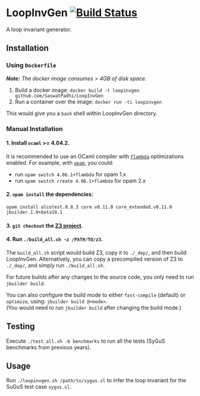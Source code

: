# LoopInvGen [![Build Status](https://travis-ci.org/SaswatPadhi/LoopInvGen.svg?branch=master)][travis]

A loop invariant generator.


## Installation

### Using `Dockerfile`

_**Note:** The docker image consumes > 4GB of disk space._

1. Build a docker image: `docker build -t loopinvgen github.com/SaswatPadhi/LoopInvGen`
2. Run a container over the image: `docker run -ti loopinvgen`

This would give you a `bash` shell within LoopInvGen directory.


### Manual Installation

#### 1. Install `ocaml` >= 4.04.2.
It is recommended to use an OCaml compiler with [`flambda`][flambda] optimizations enabled.
For example, with [`opam`](https://opam.ocaml.org/), you could:
- run `opam switch 4.06.1+flambda` for opam 1.x
- run `opam switch create 4.06.1+flambda` for opam 2.x

#### 2. `opam install` the dependencies:
```
opam install alcotest.0.8.3 core.v0.11.0 core_extended.v0.11.0 jbuilder.1.0+beta19.1
```

#### 3. `git checkout` the [Z3 project][z3].

#### 4. Run `./build_all.sh -z /PATH/TO/z3`.
The `build_all.sh` script would build Z3, copy it to `./_dep/`, and then build LoopInvGen.
Alternatively, you can copy a precompiled version of Z3 to `./_dep/`, and simply run `./build_all.sh`.

For future builds after any changes to the source code, you only need to run `jbuilder build`.

You can also configure the build mode to either `fast-compile` (default) or `optimize`, using: `jbuilder build @<mode>`.  
(You would need to run `jbuilder build` after changing the build mode.)


## Testing

Execute `./test_all.sh -b benchmarks` to run all the tests (SyGuS benchmarks from previous years).


## Usage

Run `./loopinvgen.sh /path/to/sygus.sl` to infer the loop invariant for the SuGuS test case `sygus.sl`.




[flambda]: https://caml.inria.fr/pub/docs/manual-ocaml/flambda.html
[travis]:  https://travis-ci.org/SaswatPadhi/LoopInvGen
[z3]:      https://github.com/Z3Prover/z3
